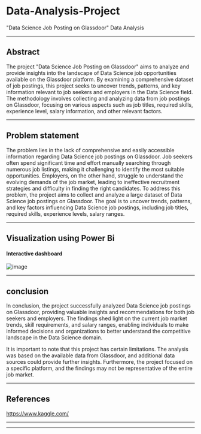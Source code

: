 # Data-Analysis-Project
"Data Science Job Posting on Glassdoor" Data Analysis

-----------------------------------------------------------------------------------------------------------------------------------------------------

<h2>Abstract</h2>

The project "Data Science Job Posting on Glassdoor" aims to analyze and provide insights into the landscape of Data Science job opportunities available
on the Glassdoor platform.
By examining a comprehensive dataset of job postings, this project seeks to uncover trends, patterns, and key information relevant to job seekers 
and employers in the Data Science field.
The methodology involves collecting and analyzing data from job postings on Glassdoor, focusing on various aspects such as job titles, required skills, 
experience level, salary information, and other relevant factors. 

-----------------------------------------------------------------------------------------------------------------------------------------------------

<h2>Problem statement</h2>

The problem lies in the lack of comprehensive and easily accessible information regarding Data Science job postings on Glassdoor. Job seekers often spend 
significant time and effort manually searching through numerous job listings, making it challenging to identify the most suitable opportunities.
Employers, on the other hand, struggle to understand the evolving demands of the job market, leading to ineffective recruitment strategies and difficulty 
in finding the right candidates.
To address this problem, the project aims to collect and analyze a large dataset of Data Science job postings on Glassdoor. The goal is to uncover trends,
patterns, and key factors influencing Data Science job postings, including job titles, required skills, experience levels, salary ranges.

-----------------------------------------------------------------------------------------------------------------------------------------------------

<h2>Visualization using Power Bi</h2>
    <h4> Interactive dashboard </h4>   

    
  ![image](https://github.com/Youssef-Ali-Saber/My-First-Project-in-Data-Analysis/blob/27082b81d6144fe51cc3d6de7544f9573528b64b/Screenshot%202023-08-04%20213812.png)

  
-----------------------------------------------------------------------------------------------------------------------------------------------------

 
<h2>conclusion</h2>

In conclusion, the project successfully analyzed Data Science job postings on Glassdoor, providing valuable insights and recommendations for both job 
seekers and employers. The findings shed light on the current job market trends, skill requirements, and salary ranges, enabling individuals to make informed 
decisions and organizations to better understand the competitive landscape in the Data Science domain.

It is important to note that this project has certain limitations. The analysis was based on the available data from Glassdoor, and additional data sources
could provide further insights. Furthermore, the project focused on a specific platform, and the findings may not be representative of the entire job market.
 
 -----------------------------------------------------------------------------------------------------------------------------------------------------
 
<h2>References</h2>
 
   https://www.kaggle.com/

-----------------------------------------------------------------------------------------------------------------------------------------------------
-----------------------------------------------------------------------------------------------------------------------------------------------------
